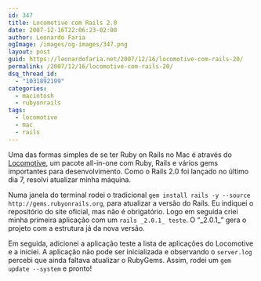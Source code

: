```yaml
---
id: 347
title: Locomotive com Rails 2.0
date: 2007-12-16T22:06:23-02:00
author: Leonardo Faria
ogImage: /images/og-images/347.png
layout: post
guid: https://leonardofaria.net/2007/12/16/locomotive-com-rails-20/
permalink: /2007/12/16/locomotive-com-rails-20/
dsq_thread_id:
  - "1031892199"
categories:
  - macintosh
  - rubyonrails
tags:
  - locomotive
  - mac
  - rails
---
```

Uma das formas simples de se ter Ruby on Rails no Mac é através do [Locomotive](http://www.locomotive.raaum.org/), um pacote all-in-one com Ruby, Rails e vários gems importantes para desenvolvimento. Como o Rails 2.0 foi lançado no último dia 7, resolvi atualizar minha máquina.

Numa janela do terminal rodei o tradicional `gem install rails -y --source http://gems.rubyonrails.org`, para atualizar a versão do Rails. Eu indiquei o repositório do site oficial, mas não é obrigatório. Logo em seguida criei minha primeira aplicação com um `rails _2.0.1_ teste`. O &#8220;\_2.0.1\_&#8221; gera o projeto com a estrutura já da nova versão.

Em seguida, adicionei a aplicação teste a lista de aplicações do Locomotive e a iniciei. A aplicação não pode ser inicializada e observando o `server.log` percebi que ainda faltava atualizar o RubyGems. Assim, rodei um `gem update --system` e pronto!
